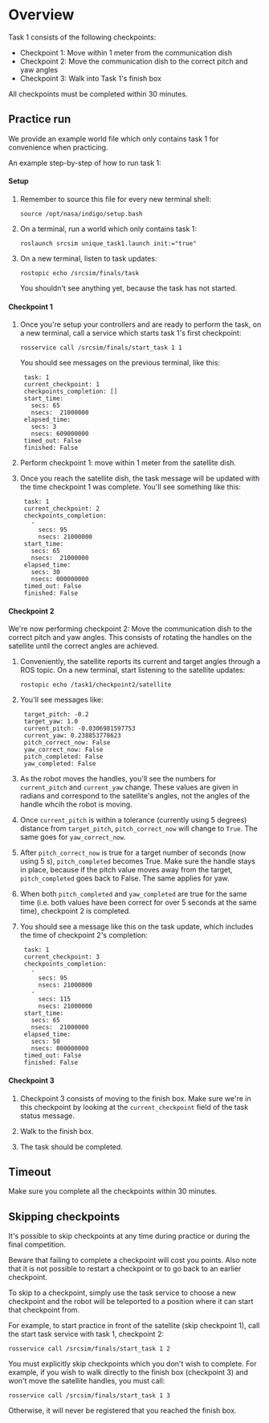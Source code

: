 # Overview

Task 1 consists of the following checkpoints:

* Checkpoint 1: Move within 1 meter from the communication dish
* Checkpoint 2: Move the communication dish to the correct pitch and yaw angles
* Checkpoint 3: Walk into Task 1's finish box

All checkpoints must be completed within 30 minutes.

## Practice run

We provide an example world file which only contains task 1 for convenience
when practicing.

An example step-by-step of how to run task 1:

#### Setup

1. Remember to source this file for every new terminal shell:

    ```
    source /opt/nasa/indigo/setup.bash
    ```

1. On a terminal, run a world which only contains task 1:

    ```
    roslaunch srcsim unique_task1.launch init:="true"
    ```

1. On a new terminal, listen to task updates:

    ```
    rostopic echo /srcsim/finals/task
    ```

    You shouldn't see anything yet, because the task has not started.


#### Checkpoint 1

1. Once you're setup your controllers and are ready to perform the task, on a
   new terminal, call a service which starts task 1's first checkpoint:

    ```
    rosservice call /srcsim/finals/start_task 1 1
    ```

    You should see messages on the previous terminal, like this:

        task: 1
        current_checkpoint: 1
        checkpoints_completion: []
        start_time:
          secs: 65
          nsecs:  21000000
        elapsed_time:
          secs: 3
          nsecs: 609000000
        timed_out: False
        finished: False

1. Perform checkpoint 1: move within 1 meter from the satellite dish.

1. Once you reach the satellite dish, the task message will be updated with the
time checkpoint 1 was complete. You'll see something like this:

        task: 1
        current_checkpoint: 2
        checkpoints_completion:
          -
            secs: 95
            nsecs: 21000000
        start_time:
          secs: 65
          nsecs:  21000000
        elapsed_time:
          secs: 30
          nsecs: 000000000
        timed_out: False
        finished: False

#### Checkpoint 2

We're now performing checkpoint 2: Move the communication dish to the
correct pitch and yaw angles. This consists of rotating the handles on the
satellite until the correct angles are achieved.

1. Conveniently, the satellite reports its current and target angles through a
ROS topic. On a new terminal, start listening to the satellite updates:


    ```
    rostopic echo /task1/checkpoint2/satellite
    ```

1. You'll see messages like:

        target_pitch: -0.2
        target_yaw: 1.0
        current_pitch: -0.0306981597753
        current_yaw: 0.238853778623
        pitch_correct_now: False
        yaw_correct_now: False
        pitch_completed: False
        yaw_completed: False

1. As the robot moves the handles, you'll see the numbers for `current_pitch`
and `current_yaw` change. These values are given in radians and correspond to
the satellite's angles, not the angles of the handle whcih the robot is moving.

1. Once `current_pitch` is within a tolerance (currently using 5 degrees)
distance from `target_pitch`, `pitch_correct_now` will change to `True`. The
same goes for `yaw_correct_now`.

1. After `pitch_correct_now` is true for a target number of seconds
(now using 5 s), `pitch_completed` becomes True. Make sure the handle stays in
place, because if the pitch value moves away from the target, `pitch_completed`
goes back to False. The same applies for yaw.

1. When both `pitch_completed` and `yaw_completed` are true for the same time
(i.e. both values have been correct for over 5 seconds at the same time),
checkpoint 2 is completed.

1. You should see a message like this on the task update, which includes the
time of checkpoint 2's completion:


        task: 1
        current_checkpoint: 3
        checkpoints_completion:
          -
            secs: 95
            nsecs: 21000000
          -
            secs: 115
            nsecs: 21000000
        start_time:
          secs: 65
          nsecs:  21000000
        elapsed_time:
          secs: 50
          nsecs: 000000000
        timed_out: False
        finished: False

#### Checkpoint 3

1. Checkpoint 3 consists of moving to the finish box. Make sure we're in this
checkpoint by looking at the `current_checkpoint` field of the task status
message.

1. Walk to the finish box.

1. The task should be completed.


## Timeout

Make sure you complete all the checkpoints within 30 minutes.

## Skipping checkpoints

It's possible to skip checkpoints at any time during practice or during the
final competition.

Beware that failing to complete a checkpoint will cost you points. Also note
that it is not possible to restart a checkpoint or to go back to an earlier
checkpoint.

To skip to a checkpoint, simply use the task service to choose a new checkpoint
and the robot will be teleported to a position where it can start that
checkpoint from.

For example, to start practice in front of the satellite (skip checkpoint 1),
call the start task service with task 1, checkpoint 2:

    rosservice call /srcsim/finals/start_task 1 2

You must explicitly skip checkpoints which you don't wish to complete. For
example, if you wish to walk directly to the finish box (checkpoint 3) and
won't move the satellite handles, you must call:

    rosservice call /srcsim/finals/start_task 1 3

Otherwise, it will never be registered that you reached the finish box.